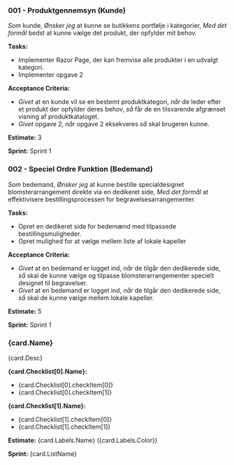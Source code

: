 ### 001 - Produktgennemsyn (Kunde)
*Som* kunde, *Ønsker jeg* at kunne se butikkens portfølje i kategorier, *Med det formål* bedst at kunne vælge det produkt, der opfylder mit behov.

**Tasks:**
- Implementer Razor Page, der kan fremvise alle produkter i en udvalgt kategori.
- Implementer opgave 2

**Acceptance Criteria:**
- *Givet* at en kunde vil se en bestemt produktkategori, *når* de leder efter et produkt der opfylder deres behov, *så* får de en tilsvarende afgrænset visning af produktkataloget.
- *Givet* opgave 2, *når* opgave 2 eksekveres *så* skal brugeren kunne.

**Estimate:** 3

**Sprint:** Sprint 1

### 002 - Speciel Ordre Funktion (Bedemand)
*Som* bedemand, *Ønsker jeg* at kunne bestille specialdesignet blomsterarrangement direkte via en dedikeret side, *Med det formål* at effektivisere bestillingsprocessen for begravelsesarrangementer.

**Tasks:**
- Opret en dedikeret side for bedemænd med tilpassede bestillingsmuligheder.
- Opret mulighed for at vælge mellem liste af lokale kapeller

**Acceptance Criteria:**
- *Givet* at en bedemand er logget ind, *når* de tilgår den dedikerede side, *så* skal de kunne vælge og tilpasse blomsterarrangementer specielt designet til begravelser.
- *Givet* at en bedemand er logget ind, *når* de tilgår den dedikerede side, *så* skal de kunne vælge mellem lokale kapeller.

**Estimate:** 5

**Sprint:** Sprint 1




### {card.Name}
{card.Desc}

**{card.Checklist[0].Name}:**
- {card.Checklist[0].checkItem[0]}
- {card.Checklist[0].checkItem[1]}

**{card.Checklist[1].Name}:**
- {card.Checklist[1].checkItem[0]}
- {card.Checklist[1].checkItem[1]}

**Estimate:** {card.Labels.Name} ({card.Labels.Color})

**Sprint:** {card.ListName}